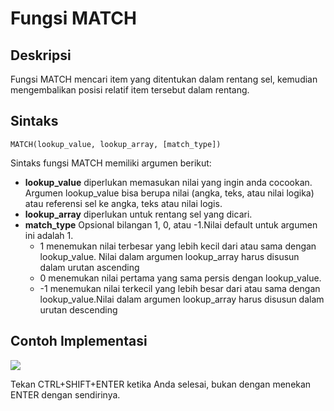 # Fungsi MATCH

## Deskripsi

Fungsi MATCH mencari item yang ditentukan dalam rentang sel, kemudian mengembalikan posisi relatif item tersebut dalam rentang.

## Sintaks

```text
MATCH(lookup_value, lookup_array, [match_type])
```

Sintaks fungsi MATCH memiliki argumen berikut:

* **lookup\_value** diperlukan memasukan nilai yang ingin anda cocookan.  Argumen lookup\_value bisa berupa nilai \(angka, teks, atau nilai logika\) atau referensi sel ke angka, teks atau nilai logis.
* **lookup\_array** diperlukan untuk rentang sel yang dicari.
* **match\_type** Opsional bilangan 1, 0, atau -1.Nilai default untuk argumen ini adalah 1.
  * 1 menemukan nilai terbesar yang lebih kecil dari atau sama dengan lookup\_value. Nilai dalam argumen lookup\_array harus disusun dalam urutan ascending
  * 0  menemukan nilai pertama yang sama persis dengan lookup\_value.
  * -1  menemukan nilai terkecil yang lebih besar dari atau sama dengan lookup\_value.Nilai dalam argumen lookup\_array harus disusun dalam urutan descending

## Contoh Implementasi

![](https://github.com/deonetwo/team2/tree/12f5c2a0859ce47fd98fbf7b7380f6a3c0df0755/.gitbook/assets/gambar%20%285%29.png)

Tekan CTRL+SHIFT+ENTER ketika Anda selesai, bukan dengan menekan ENTER dengan sendirinya.

